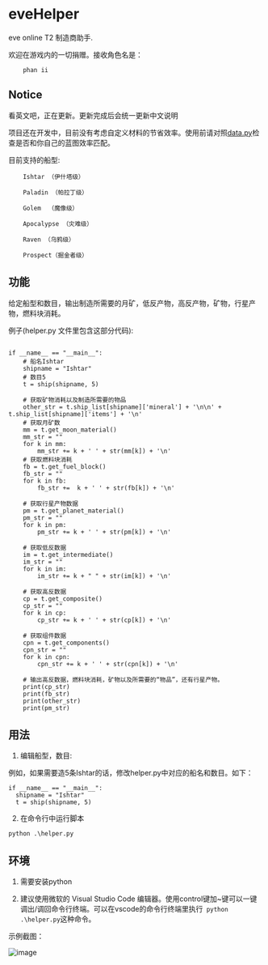 # eveHelper
eve online T2 制造商助手.

欢迎在游戏内的一切捐赠。接收角色名是：

        phan ii

## Notice

看英文吧，正在更新。更新完成后会统一更新中文说明

项目还在开发中，目前没有考虑自定义材料的节省效率。使用前请对照[data.py](data.py)检查是否和你自己的蓝图效率匹配。

目前支持的船型:

        Ishtar （伊什塔级）
        
        Paladin （帕拉丁级）

        Golem  （魔像级）
        
        Apocalypse （灾难级）

        Raven （乌鸦级）
        
        Prospect（掘金者级）

## 功能

给定船型和数目，输出制造所需要的月矿，低反产物，高反产物，矿物，行星产物，燃料块消耗。

例子(helper.py 文件里包含这部分代码):

```

if __name__ == "__main__":
    # 船名Ishtar
    shipname = "Ishtar"
    # 数目5
    t = ship(shipname, 5)
    
    # 获取矿物消耗以及制造所需要的物品
    other_str = t.ship_list[shipname]['mineral'] + '\n\n' + t.ship_list[shipname]['items'] + '\n'
    # 获取月矿数
    mm = t.get_moon_material()
    mm_str = ""
    for k in mm:
        mm_str += k + ' ' + str(mm[k]) + '\n'
    # 获取燃料块消耗
    fb = t.get_fuel_block()
    fb_str = ""
    for k in fb:
        fb_str +=  k + ' ' + str(fb[k]) + '\n'

    # 获取行星产物数据
    pm = t.get_planet_material()
    pm_str = ""
    for k in pm:
        pm_str += k + ' ' + str(pm[k]) + '\n'

    # 获取低反数据
    im = t.get_intermediate()
    im_str = ""
    for k in im:
        im_str += k + " " + str(im[k]) + '\n'

    # 获取高反数据
    cp = t.get_composite()
    cp_str = ""
    for k in cp:
        cp_str += k + ' ' + str(cp[k]) + '\n'
    
    # 获取组件数据
    cpn = t.get_components()
    cpn_str = ""
    for k in cpn:
        cpn_str += k + ' ' + str(cpn[k]) + '\n'

    # 输出高反数据，燃料块消耗，矿物以及所需要的“物品”，还有行星产物。
    print(cp_str)
    print(fb_str)
    print(other_str)
    print(pm_str)
```

## 用法

1. 编辑船型，数目:

  例如，如果需要造5条Ishtar的话，修改helper.py中对应的船名和数目。如下： 
  ```
  if __name__ == "__main__":
    shipname = "Ishtar"
    t = ship(shipname, 5)
  ```
2. 在命令行中运行脚本
  ```
  python .\helper.py
  ```

## 环境

1. 需要安装python

2. 建议使用微软的 Visual Studio Code 编辑器。使用control键加~键可以一键调出/调回命令行终端。可以在vscode的命令行终端里执行`  python .\helper.py `这种命令。

示例截图：

![image](https://user-images.githubusercontent.com/22027527/143503350-256c11aa-e9aa-416c-b421-2d314aa6f5ed.png)


